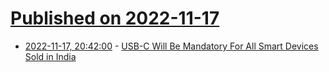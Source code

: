 # [Published on 2022-11-17](index.md)

* [2022-11-17, 20:42:00](https://tech.slashdot.org/story/22/11/17/2019229/usb-c-will-be-mandatory-for-all-smart-devices-sold-in-india?utm_source=rss1.0mainlinkanon&utm_medium=feed) - [USB-C Will Be Mandatory For All Smart Devices Sold in India](https://tech.slashdot.org/story/22/11/17/2019229/usb-c-will-be-mandatory-for-all-smart-devices-sold-in-india?utm_source=rss1.0mainlinkanon&utm_medium=feed)
